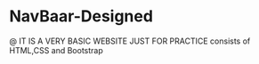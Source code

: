 # NavBaar-Designed
@ IT IS A VERY BASIC WEBSITE JUST FOR PRACTICE
consists of HTML,CSS and Bootstrap
